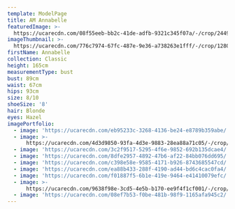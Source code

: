```yaml
---
template: ModelPage
title: AM Annabelle
featuredImage: >-
  https://ucarecdn.com/08f55eeb-bb2c-41de-adfb-9321c345f07a/-/crop/2449x1204/0,274/-/preview/
imageThumbnail: >-
  https://ucarecdn.com/776c7974-67fc-487e-9e36-a738263e1fff/-/crop/1280x1610/0,0/-/preview/
firstName: Annabelle
collection: Classic
height: 165cm
measurementType: bust
bust: 89cm
waist: 67cm
hips: 93cm
size: 8/10
shoeSize: '8'
hair: Blonde
eyes: Hazel
imagePortfolio:
  - image: 'https://ucarecdn.com/eb95233c-3268-4136-be24-e8789b359abe/'
  - image: >-
      https://ucarecdn.com/4d3d9850-93fa-4d3e-9883-28ea88a71c05/-/crop/939x1279/0,146/-/preview/
  - image: 'https://ucarecdn.com/3c2f9517-5295-4f6e-9852-692b135dcae4/'
  - image: 'https://ucarecdn.com/8dfe2957-4892-47b6-af22-84bb076dd695/'
  - image: 'https://ucarecdn.com/c398e58e-9585-4171-b926-8743685547cd/'
  - image: 'https://ucarecdn.com/ea88b433-288f-4190-ad44-bd6c4cac0fa4/'
  - image: 'https://ucarecdn.com/f01887f5-6b1e-419e-9464-e41410079efc/'
  - image: >-
      https://ucarecdn.com/9638f98e-3cd5-4e5b-b170-ee9f4f1cf001/-/crop/920x1417/0,0/-/preview/
  - image: 'https://ucarecdn.com/08ef7b53-f0be-481b-98f9-1165afa945c2/'
---
```


